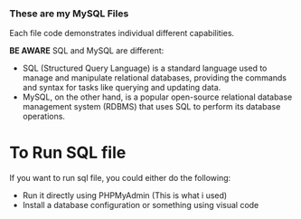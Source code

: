 ### These are my MySQL Files
Each file code demonstrates individual different capabilities.

**BE AWARE** 
SQL and MySQL are different:
- SQL (Structured Query Language) is a standard language used to manage and manipulate relational databases, providing the commands and syntax for tasks like querying and updating data. 
- MySQL, on the other hand, is a popular open-source relational database management system (RDBMS) that uses SQL to perform its database operations.

# To Run SQL file
If you want to run sql file, you could either do the following:
- Run it directly using PHPMyAdmin (This is what i used)
- Install a database configuration or something using visual code
